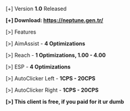 [+] Version **1.0** Released

**[+] Download: https://neptune.gen.tr/**

[>] Features

[>] AimAssist - **4 Optimizations**

[>] Reach - **1 Optimizations, 1.00 - 4.00**

[>] ESP - **4 Optimizations**

[>] AutoClicker Left - **1CPS - 20CPS**

[>] AutoClicker Right - **1CPS - 20CPS**

**[>] This client is free, if you paid for it ur dumb**
